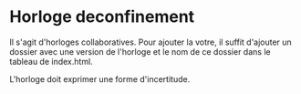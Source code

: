 # Horloge deconfinement

Il s'agit d'horloges collaboratives. Pour ajouter la votre, il suffit d'ajouter un dossier avec une version de l'horloge et le nom de ce dossier dans le tableau de index.html.

L'horloge doit exprimer une forme d'incertitude. 